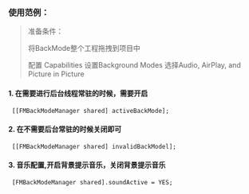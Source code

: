 

###  使用范例：
>  准备条件：
>
>  将BackMode整个工程拖拽到项目中
>
>  配置 Capabilities  设置Background Modes 选择Audio, AirPlay, and Picture in Picture

####  1. 在需要进行后台线程常驻的时候，需要开启

```
 [[FMBackModeManager shared] activeBackMode];
```

####  2. 在不需要后台常驻的时候关闭即可

```
 [[FMBackModeManager shared] invalidBackModel];
```



#### 3. 音乐配置,开启背景提示音乐，关闭背景提示音乐
```
 [FMBackModeManager shared].soundActive = YES;
```

